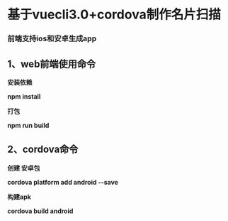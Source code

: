 # **基于vuecli3.0+cordova制作名片扫描**

### **前端支持ios和安卓生成app**

## **1、web前端使用命令**

**安装依赖**

**npm  install**

**打包**

**npm run build**

## **2、cordova命令**

**创建 安卓包**

**cordova platform add android --save**

**构建apk**

**cordova build android**



